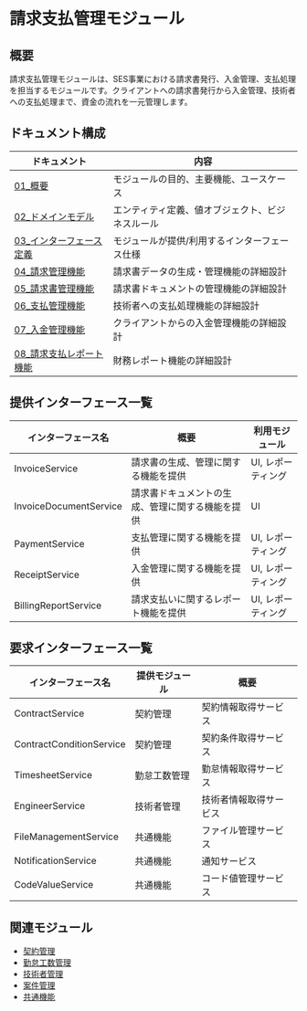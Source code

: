 # 請求支払管理モジュール

## 概要

請求支払管理モジュールは、SES事業における請求書発行、入金管理、支払処理を担当するモジュールです。クライアントへの請求書発行から入金管理、技術者への支払処理まで、資金の流れを一元管理します。

## ドキュメント構成

| ドキュメント | 内容 | 
|------------|------|
| [01_概要](./01_概要.md) | モジュールの目的、主要機能、ユースケース |
| [02_ドメインモデル](./02_ドメインモデル.md) | エンティティ定義、値オブジェクト、ビジネスルール |
| [03_インターフェース定義](./03_インターフェース定義.md) | モジュールが提供/利用するインターフェース仕様 |
| [04_請求管理機能](./04_請求管理機能.md) | 請求書データの生成・管理機能の詳細設計 |
| [05_請求書管理機能](./05_請求書管理機能.md) | 請求書ドキュメントの管理機能の詳細設計 |
| [06_支払管理機能](./06_支払管理機能.md) | 技術者への支払処理機能の詳細設計 |
| [07_入金管理機能](./07_入金管理機能.md) | クライアントからの入金管理機能の詳細設計 |
| [08_請求支払レポート機能](./08_請求支払レポート機能.md) | 財務レポート機能の詳細設計 |

## 提供インターフェース一覧

| インターフェース名 | 概要 | 利用モジュール |
|-----------------|------|--------------|
| InvoiceService | 請求書の生成、管理に関する機能を提供 | UI, レポーティング |
| InvoiceDocumentService | 請求書ドキュメントの生成、管理に関する機能を提供 | UI |
| PaymentService | 支払管理に関する機能を提供 | UI, レポーティング |
| ReceiptService | 入金管理に関する機能を提供 | UI, レポーティング |
| BillingReportService | 請求支払いに関するレポート機能を提供 | UI, レポーティング |

## 要求インターフェース一覧

| インターフェース名 | 提供モジュール | 概要 |
|-----------------|--------------|------|
| ContractService | 契約管理 | 契約情報取得サービス |
| ContractConditionService | 契約管理 | 契約条件取得サービス |
| TimesheetService | 勤怠工数管理 | 勤怠情報取得サービス |
| EngineerService | 技術者管理 | 技術者情報取得サービス |
| FileManagementService | 共通機能 | ファイル管理サービス |
| NotificationService | 共通機能 | 通知サービス |
| CodeValueService | 共通機能 | コード値管理サービス |

## 関連モジュール

- [契約管理](../05_契約管理/)
- [勤怠工数管理](../06_勤怠工数管理/)
- [技術者管理](../02_技術者管理/)
- [案件管理](../03_案件管理/)
- [共通機能](../01_共通機能/)